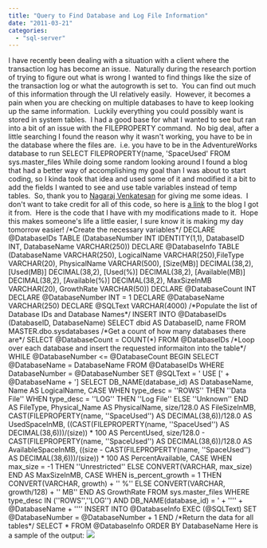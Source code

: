 ```yaml
---
title: "Query to Find Database and Log File Information"
date: "2011-03-21"
categories: 
  - "sql-server"
---
```


I have recently been dealing with a situation with a client where the transaction log has become an issue.  Naturally during the research portion of trying to figure out what is wrong I wanted to find things like the size of the transaction log or what the autogrowth is set to.  You can find out much of this information through the UI relatively easily.  However, it becomes a pain when you are checking on multiple databases to have to keep looking up the same information.  Luckily everything you could possibly want is stored in system tables.  I had a good base for what I wanted to see but ran into a bit of an issue with the FILEPROPERTY command.  No big deal, after a little searching I found the reason why it wasn't working, you have to be in the database where the files are.  i.e. you have to be in the AdventureWorks database to run SELECT FILEPROPERTY(name, 'SpaceUsed' FROM sys.master\_files While doing some random looking around I found a blog that had a better way of accomplishing my goal than I was about to start coding, so I kinda took that idea and used some of it and modified it a bit to add the fields I wanted to see and use table variables instead of temp tables.  So, thank you to [Nagaraj Venkatesan](http://www.blogger.com/profile/17134038987463298279) for giving me some ideas.  I don't want to take credit for all of this code, so here is [a link](http://strictlysql.blogspot.com/2010/03/finding-space-usedspace-left-on-data.html) to the blog I got it from.  Here is the code that I have with my modifications made to it.  Hope this makes someone's life a little easier, I sure know it is making my day tomorrow easier! /\*Create the necessary variables\*/ DECLARE @DatabaseIDs TABLE (DatabaseNumber INT IDENTITY(1,1), DatabaseID INT, DatabaseName VARCHAR(250)) DECLARE @DatabaseInfo TABLE (DatabaseName VARCHAR(250), LogicalName VARCHAR(250),FileType VARCHAR(20), PhysicalName VARCHAR(500), \[Size(MB)\] DECIMAL(38,2), \[Used(MB)\] DECIMAL(38,2), \[Used(%)\] DECIMAL(38,2), \[Available(MB)\] DECIMAL(38,2), \[Available(%)\] DECIMAL(38,2), MaxSizeInMB VARCHAR(20), GrowthRate VARCHAR(50)) DECLARE @DatabaseCount INT DECLARE @DatabaseNumber INT = 1 DECLARE @DatabaseName VARCHAR(250) DECLARE @SQLText VARCHAR(4000) /\*Populate the list of Database IDs and Database Names\*/ INSERT INTO @DatabaseIDs (DatabaseID, DatabaseName) SELECT dbid AS DatabaseID, name FROM MASTER.dbo.sysdatabases /\*Get a count of how many databases there are\*/ SELECT @DatabaseCount = COUNT(\*) FROM @DatabaseIDs /\*Loop over each database and insert the requested informaiton into the table\*/ WHILE @DatabaseNumber <= @DatabaseCount BEGIN SELECT @DatabaseName = DatabaseName FROM @DatabaseIDs WHERE DatabaseNumber = @DatabaseNumber SET @SQLText = ' USE \[' + @DatabaseName + '\] SELECT DB\_NAME(database\_id) AS DatabaseName, Name AS LogicalName, CASE WHEN type\_desc = ''ROWS'' THEN ''Data File'' WHEN type\_desc = ''LOG'' THEN ''Log File'' ELSE ''Unknown'' END AS FileType, Physical\_Name AS PhysicalName, size/128.0 AS FileSizeInMB, CAST(FILEPROPERTY(name, ''SpaceUsed'') AS DECIMAL(38,6))/128.0 AS UsedSpaceInMB, ((CAST(FILEPROPERTY(name, ''SpaceUsed'') AS DECIMAL(38,6)))/(size)) \* 100 AS PercentUsed, size/128.0 - CAST(FILEPROPERTY(name, ''SpaceUsed'') AS DECIMAL(38,6))/128.0 AS AvailableSpaceInMB, ((size - CAST(FILEPROPERTY(name, ''SpaceUsed'') AS DECIMAL(38,6)))/(size)) \* 100 AS PercentAvailable, CASE WHEN max\_size = -1 THEN ''Unrestricted'' ELSE CONVERT(VARCHAR, max\_size) END AS MaxSizeInMB, CASE WHEN is\_percent\_growth = 1 THEN CONVERT(VARCHAR, growth) + '' %'' ELSE CONVERT(VARCHAR, growth/128) + '' MB'' END AS GrowthRate FROM sys.master\_files WHERE type\_desc IN (''ROWS'',''LOG'') AND DB\_NAME(database\_id) = ' + '''' + @DatabaseName + '''' INSERT INTO @DatabaseInfo EXEC (@SQLText) SET @DatabaseNumber = @DatabaseNumber + 1 END /\*Return the data for all tables\*/ SELECT \* FROM @DatabaseInfo ORDER BY DatabaseName Here is a sample of the output: ![](https://images.bradleyschacht.com/wp-content/uploads/2011/12/datanadlog.png)
